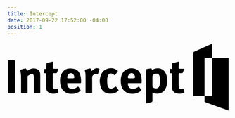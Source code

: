 ```yaml
---
title: Intercept
date: 2017-09-22 17:52:00 -04:00
position: 1
---
```


<svg version="1.1" id="Layer_1" xmlns="http://www.w3.org/2000/svg" xmlns:xlink="http://www.w3.org/1999/xlink" x="0px" y="0px"
	 viewBox="0 0 1172.6 363" style="enable-background:new 0 0 1172.6 363;" xml:space="preserve">
<g>
	<g>
		<path d="M1084,4v60.3c0,0.3,0,0.6,0,0.8c0,3,0,6-0.1,9.1c0,0.6,0,1.1,0.1,1.6v5.7h-8.9c-8.1,0-16.3,0-24.4,0c-7.3,0-7.3,0-7.3,7.2
			c0,30.8,0,61.7,0,92.5v7c0,21,0,42.1,0,63.1c0,7.8,0,15.6-0.1,23.4c0,0.6,0,1.2,0.1,1.7v4.3h-61v-49.4c0-58,0-116-0.1-174.1
			c0-5.6,1.7-8.4,7-10.7c14.7-6.4,29.3-12.9,43.9-19.5l12.2-5.5c6.9-3.1,13.7-6.2,20.6-9.3l13-5.9L1084,4z"/>
	</g>
	<g>
		<path d="M1170.4,81.4V359l-31.8-11.5l-1.1-0.4l-92.6-33.4l-1.4-0.5v-32.6h34.5c4.6,0.2,6.2-1.5,6.1-5.9c-0.1-11.8,0-23.7,0-35.5
			c0-48.4,0-96.9,0-145.3V81.5L1170.4,81.4z"/>
	</g>
	<path d="M765.1,144.8c10.2-6.9,20.7-10.1,32.5-9.6c17.9,0.8,32,9.1,39.5,24.8c12.4,26.1,12.3,53.5,1,79.9
		c-7,16.3-20.2,26.9-38.6,28.8c-9.5,1-19,0.3-28-3.3c-1.2-0.5-2.4-0.9-4-1.4c0,14.2-0.2,27.9,0.1,41.7c0.1,5.2-1.2,7.9-6.6,8.9
		c-7.2,1.4-14.2,3.6-21.3,5.4c-5.6,1.5-6.1,1.2-6.1-4.6c0-30.2,0-60.3,0-90.5c0-21,0-42-0.1-63c0-5.8-0.5-11.6-1.1-17.4
		c-0.4-3.5,1-4.8,4.2-5.3c6.7-1,13.5-1.9,20.2-3.5c4.7-1.1,7,0,7.5,4.8C764.1,141.9,764.6,143,765.1,144.8z M767.5,203.4
		C767.5,203.4,767.5,203.4,767.5,203.4c0,8.8-0.1,17.6,0.1,26.5c0,2,0.6,4.7,2,5.7c12.1,9.4,31.1,8.9,35.7-10.5
		c3.3-13.6,2.7-27.4,1.4-41.2c-0.4-3.8-1.4-7.6-2.8-11.1c-2.2-5.5-6.7-8.7-12.7-9.1c-7.4-0.5-14.3,1.4-20,6.1
		c-1.9,1.6-3.4,4.6-3.5,7C767.2,185.7,767.5,194.6,767.5,203.4z"/>
	<path d="M316.7,213.6c-1.4,23.5,16,35.8,38.9,28.1c5.6-1.9,10.7-5.2,15.8-8.4c2.6-1.6,4.1-1.6,5.7,0.9c3,4.8,6.2,9.5,9.2,14.3
		c1.4,2.2,1.5,4.1-0.8,6.1c-19.3,16.5-52.8,20.5-75.4,8.9c-14.5-7.4-24-19.5-27.8-34.9c-5.5-22.2-6.1-44.8,5-65.7
		c9.4-17.6,24.5-27.7,44.9-27.4c8.8,0.1,18,1.4,26.4,4.1c13.7,4.4,21.4,15.4,26.1,28.4c4.8,13.5,5.4,27.7,5,41.9
		c-0.1,4.1-3.1,3.7-5.7,3.7c-18.2,0-36.3,0-54.5,0C325.2,213.6,321.1,213.6,316.7,213.6z M333.4,187.8c0,0.1,0,0.2,0,0.3
		c3,0,6,0,9,0c12.5-0.1,13.8-2,10-14.1c-3.7-11.5-13.8-16.3-24.3-11.4c-6.7,3.1-12.9,15.6-11.2,22.9c0.2,0.9,2,2.1,3,2.2
		C324.4,188,328.9,187.8,333.4,187.8z"/>
	<path d="M673.6,213.6c-10.2,0-20.3,0-30.5,0c-5.5,0-6.1,0.9-5.5,6.1c2,17,13.3,25.8,30.5,23.8c9.1-1,17-4.6,24.2-10
		c3-2.2,4.6-1.6,6.3,1.2c2.9,4.8,5.9,9.7,9.1,14.4c1.4,2.1,1.3,3.4-0.8,5c-12,9-25,15-40.3,15.7c-14.6,0.6-28.6-1.1-41-9.7
		c-15.9-11-23.1-26.9-25-45.3c-1.3-12.6-1.3-25.4,2.1-37.7c5.3-18.9,16.1-33.4,35.4-39.4c17.9-5.6,46.4-3.5,60.3,16.3
		c8.4,11.9,11,25.5,12,39.6c0.4,5,0,10,0.2,15c0.1,3.7-1.3,5.1-5,5C695,213.5,684.3,213.6,673.6,213.6
		C673.6,213.6,673.6,213.6,673.6,213.6z M657.2,187.6c0,0.2,0,0.3,0,0.5c1.7,0,3.3,0,5,0c14-0.1,16.1-3.3,10.6-16.5
		c-3.6-8.8-12.7-12.9-21.7-9.8c-7.9,2.7-15.4,16-13.1,23.6c0.3,1,2.1,2.1,3.3,2.2C646.5,187.8,651.9,187.6,657.2,187.6z"/>
	<path d="M104.2,148.9c9.4-6.9,19.1-11.8,30.3-13.1c7.5-0.9,14.6,0,21.5,3c11.2,4.9,17.2,13.5,17.5,25.6c0.3,13.2,0.2,26.3,0.2,39.5
		c0,19-0.1,38,0.1,57c0.1,4.4-1.2,5.9-5.6,5.7c-7.7-0.3-15.3-0.3-23,0c-4.3,0.2-5.3-1.5-5.3-5.5c0.2-23.8,0.1-47.6,0.1-71.5
		c0-5.2-0.4-10.3-0.8-15.5c-0.6-6.7-5.3-10.9-11.6-8.9c-6.7,2.1-12.8,5.9-18.9,9.5c-1.3,0.8-1.9,3.8-1.9,5.8
		c-0.1,26.8-0.2,53.6,0.1,80.5c0,4.6-1.4,5.8-5.6,5.6c-7.3-0.3-14.7-0.1-22-0.1c-7,0-7,0-7-6.8c0-27.8,0.3-55.6-0.2-83.5
		c-0.2-9.7-1.9-19.5-3.6-29.1c-0.6-3.4,0.3-4.5,3.2-5.3c7.7-2.1,15.3-4.5,23.1-6.4c1.4-0.3,4.1,1,4.9,2.3
		C101.4,141,102.5,144.7,104.2,148.9z"/>
	<path d="M241.2,99.7c0,3.2,0.1,6.5,0,9.7c-0.2,7.7-0.5,15.3-0.9,22.9c-0.2,3.6,1.3,5.1,5,5c6.3-0.2,12.7-0.1,19,0
		c1.6,0,3.2,0.2,5.8,0.4c-3,7.7-5.6,14.8-8.6,21.8c-0.4,0.8-2.5,1.2-3.9,1.3c-4.3,0.2-8.7,0.1-13,0c-3-0.1-4.2,1.2-4.2,4.2
		c0.1,22.7-0.1,45.3,0.2,68c0.1,8.3,4.4,11.8,13,11.6c3-0.1,6-0.6,8.9-1.4c2.8-0.7,4.1,0.2,4.7,2.8c1,4.6,2.3,9.1,2.9,13.7
		c0.2,1.5-0.9,4.3-2,4.8c-15.1,5.7-30.4,7.3-45.7,0.7c-12-5.2-16.7-15.2-16.8-27.7c-0.1-23,0-46,0-69c0-7.5,0-7.7-7.4-7.5
		c-3.7,0.1-5.2-0.9-4.9-4.7c0.3-4.3,0.2-8.7,0-13c-0.1-3.6,1.2-5.2,4.9-5c7.4,0.3,7.3,0.6,7.5-7.8c0.1-6.3,0.4-12.7,1-18.9
		c0.2-1.6,1.6-4,3-4.4c9.9-2.8,20-5.2,30-7.6C239.8,99.2,240.4,99.5,241.2,99.7z"/>
	<path d="M936.3,137.4c-3.1,8.1-5.6,14.9-8.5,21.5c-0.5,1-2.7,1.7-4.2,1.8c-4.3,0.2-8.7,0.2-13,0.1c-2.9,0-4.2,1.4-4.2,4.3
		c0.1,22.5-0.2,45,0.3,67.4c0.2,10.1,6.2,13.7,17.5,11.7c8.1-1.5,8.2-1.5,10,6.6c3.2,14.2,5.3,13-10.1,16.6
		c-12.1,2.8-24.4,3.3-36.1-2.5c-10.5-5.1-15.8-13.4-15.9-25c0-24,0-48,0-71.9c0-6.7,0-7-6.9-7c-4.9,0-6.4-1.9-6-6.6
		c0.3-3.6,0.2-7.3,0-11c-0.2-3.8,1.1-5.5,5.1-5.3c8,0.3,7.8,0.9,7.8-7.8c0-6.1,0.2-12.3,0.2-18.4c0-3.2,1.4-4.7,4.6-5.4
		c8.7-2,17.4-4.3,26.1-6.7c3.7-1,4.8,0.3,4.6,3.8c-0.5,9.1-0.8,18.3-1.3,27.4c-0.3,4.6,1.3,6.6,6.2,6.4
		C920,137.1,927.5,137.4,936.3,137.4z"/>
	<path d="M488.2,203.3c0.6-15.1,3.7-29.2,11.2-42.3c13.5-23.9,44.3-32.1,67.4-23.3c5.8,2.2,11,6.1,16.2,9.6c0.9,0.6,1.3,3.8,0.6,4.8
		c-4.1,6.1-8.6,11.9-12.9,17.8c-1.9,2.6-3.5,1-5.5-0.1c-4.6-2.6-9.1-5.7-14.1-7c-7.7-2-14.7,1.3-17.8,8.6c-2.6,6.2-4.7,13-5,19.6
		c-0.5,11.4-0.4,23,1.4,34.3c2.5,15.2,14.7,21,28.9,14.9c4-1.8,7.7-4.6,11.2-7.3c2.5-1.9,4-2.2,6,0.6c3.5,5.1,7.3,9.9,11.1,14.8
		c1.9,2.5,1.6,4.2-0.8,6.3c-9.8,8.4-20.7,13.8-33.8,14.4c-13.5,0.6-26.7-0.1-38.4-8c-11.2-7.6-18-18.3-21.3-31
		C490.3,221.2,489.6,212.2,488.2,203.3z"/>
	<path d="M39.7,179.3c0,27.3-0.1,54.6,0.1,81.9c0,4.3-1.3,5.5-5.4,5.4c-8.5-0.2-17-0.1-25.5-0.1c-6.6,0-6.7-0.1-6.7-6.7
		c0-51.8,0-103.6,0-155.4c0-13.6-2-12,12.3-12.1c6.5,0,13,0.2,19.5-0.1c4.2-0.2,5.8,1,5.7,5.6C39.6,125,39.7,152.1,39.7,179.3z"/>
	<path d="M445.6,149.7c4.7-3.7,9.1-7.9,14.1-11c7.4-4.6,15.5-5.5,24-2.7c2.9,1,4,2.5,3,5.6c-2.4,7.3-4.8,14.6-6.9,21.9
		c-1,3.4-2.5,4.6-6.1,3.3c-5.6-2.1-11.2-1.1-16.4,1.7c-5.9,3.3-9.2,7.6-9,15.1c0.5,25.3,0.2,50.6,0.2,75.9c0,6.9-0.1,7-6.9,7
		c-7.2,0-14.3,0-21.5,0c-6.3,0-6.6-0.3-6.6-6.9c0-24,0-48,0-71.9c0-14,0.2-28-3.8-41.6c-0.3-1.2,1.2-3.9,2.4-4.3
		c8.1-2.4,16.3-4.6,24.6-6.4c1.5-0.3,4.3,1.5,5.1,3.1C443.5,142,444.4,146,445.6,149.7z"/>
</g>
</svg>
